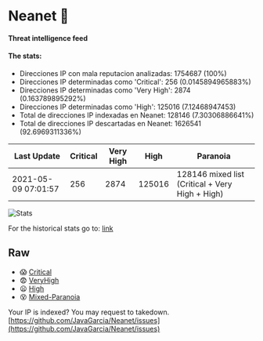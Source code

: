 # Neanet :hocho:
#### Threat intelligence feed
#### The stats:

- Direcciones IP con mala reputacion analizadas: 1754687 (100%)
- Direcciones IP determinadas como 'Critical':  256 (0.0145894965883%)
- Direcciones IP determinadas como 'Very High':  2874 (0.163789895292%)
- Direcciones IP determinadas como 'High':  125016 (7.12468947453)
- Total de direcciones IP indexadas en Neanet:  128146 (7.30306886641%)
- Total de direcciones IP descartadas en Neanet:  1626541 (92.6969311336%)

| Last Update | Critical | Very High | High | Paranoia |
| --- | --- | --- | --- | --- |
| 2021-05-09 07:01:57 | 256 | 2874 | 125016 | 128146 mixed list (Critical + Very High + High)|

![Stats](https://docs.google.com/spreadsheets/d/e/2PACX-1vSnaNMIXVabIpDJjufMlzH7poXnshF3mgd8Is1g9ytUEzVsP5my4Trn8f-xkoLLQ38xpL3HtmUexLo6/pubchart?oid=501124687&format=image)

For the historical stats go to: [link](/stats.csv)
## Raw
- :scream: [Critical](https://raw.githubusercontent.com/JavaGarcia/Neanet/master/blacklists/neanet_critical.txt)
- :fearful: [VeryHigh](https://raw.githubusercontent.com/JavaGarcia/Neanet/master/blacklists/neanet_veryHigh.txtt)
- :frowning: [High](https://raw.githubusercontent.com/JavaGarcia/Neanet/master/blacklists/neanet_high.txt)
- :dizzy_face: [Mixed-Paranoia](https://raw.githubusercontent.com/JavaGarcia/Neanet/master/blacklists/neanet_all.txt)


Your IP is indexed? You may request to takedown. [https://github.com/JavaGarcia/Neanet/issues](https://github.com/JavaGarcia/Neanet/issues)



























































































































































































































































































































































































































































































































































































































































































































































































































































































































































































































































































































































































































































































































































































































































































































































































































































































































































































































































































































































































































































































































































































































































































































































































































































































































































































































































































































































































































































































































































































































































































































































































































































































































































































































































































































































































































































































































































































































































































































































































































































































































































































































































































































































































































































































































































































































































































































































































































































































































































































































































































































































































































































































































































































































































































































































































































































































































































































































































































































































































































































































































































































































































































































































































































